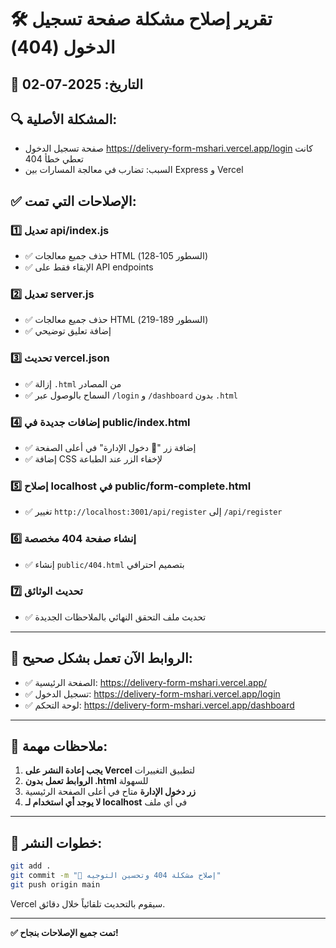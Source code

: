 # 🛠️ تقرير إصلاح مشكلة صفحة تسجيل الدخول (404)

## 📅 التاريخ: 2025-07-02

## 🔍 المشكلة الأصلية:
- صفحة تسجيل الدخول https://delivery-form-mshari.vercel.app/login كانت تعطي خطأ 404
- السبب: تضارب في معالجة المسارات بين Express و Vercel

## ✅ الإصلاحات التي تمت:

### 1️⃣ **تعديل api/index.js**
- ✅ حذف جميع معالجات HTML (السطور 105-128)
- ✅ الإبقاء فقط على API endpoints

### 2️⃣ **تعديل server.js**
- ✅ حذف جميع معالجات HTML (السطور 189-219)
- ✅ إضافة تعليق توضيحي

### 3️⃣ **تحديث vercel.json**
- ✅ إزالة `.html` من المصادر
- ✅ السماح بالوصول عبر `/login` و `/dashboard` بدون `.html`

### 4️⃣ **إضافات جديدة في public/index.html**
- ✅ إضافة زر "🔐 دخول الإدارة" في أعلى الصفحة
- ✅ إضافة CSS لإخفاء الزر عند الطباعة

### 5️⃣ **إصلاح localhost في public/form-complete.html**
- ✅ تغيير `http://localhost:3001/api/register` إلى `/api/register`

### 6️⃣ **إنشاء صفحة 404 مخصصة**
- ✅ إنشاء `public/404.html` بتصميم احترافي

### 7️⃣ **تحديث الوثائق**
- ✅ تحديث ملف التحقق النهائي بالملاحظات الجديدة

---

## 🔗 الروابط الآن تعمل بشكل صحيح:

- ✅ الصفحة الرئيسية: https://delivery-form-mshari.vercel.app/
- ✅ تسجيل الدخول: https://delivery-form-mshari.vercel.app/login
- ✅ لوحة التحكم: https://delivery-form-mshari.vercel.app/dashboard

---

## 📝 ملاحظات مهمة:

1. **يجب إعادة النشر على Vercel** لتطبيق التغييرات
2. **الروابط تعمل بدون .html** للسهولة
3. **زر دخول الإدارة** متاح في أعلى الصفحة الرئيسية
4. **لا يوجد أي استخدام لـ localhost** في أي ملف

---

## 🚀 خطوات النشر:

```bash
git add .
git commit -m "🐛 إصلاح مشكلة 404 وتحسين التوجيه"
git push origin main
```

Vercel سيقوم بالتحديث تلقائياً خلال دقائق.

---

**✅ تمت جميع الإصلاحات بنجاح!**